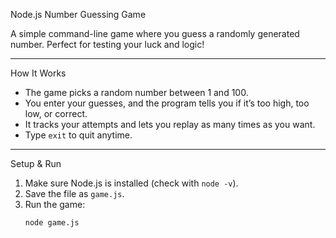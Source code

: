 Node.js Number Guessing Game

A simple command-line game where you guess a randomly generated number. Perfect for testing your luck and logic!

---

How It Works

- The game picks a random number between 1 and 100.
- You enter your guesses, and the program tells you if it’s too high, too low, or correct.
- It tracks your attempts and lets you replay as many times as you want.
- Type `exit` to quit anytime.

---

Setup & Run

1. Make sure Node.js is installed (check with `node -v`).
2. Save the file as `game.js`.
3. Run the game:
   ```bash
   node game.js
   ```
